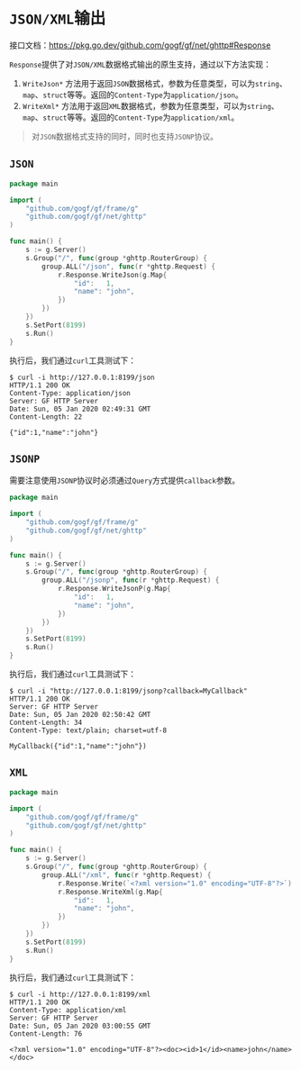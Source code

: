 # `JSON/XML`输出

接口文档：https://pkg.go.dev/github.com/gogf/gf/net/ghttp#Response

`Response`提供了对`JSON/XML`数据格式输出的原生支持，通过以下方法实现：
1. `WriteJson*` 方法用于返回`JSON`数据格式，参数为任意类型，可以为`string`、`map`、`struct`等等。返回的`Content-Type`为`application/json`。
1. `WriteXml*` 方法用于返回`XML`数据格式，参数为任意类型，可以为`string`、`map`、`struct`等等。返回的`Content-Type`为`application/xml`。

> 对`JSON`数据格式支持的同时，同时也支持`JSONP`协议。

## `JSON`

```go
package main

import (
	"github.com/gogf/gf/frame/g"
	"github.com/gogf/gf/net/ghttp"
)

func main() {
	s := g.Server()
	s.Group("/", func(group *ghttp.RouterGroup) {
		group.ALL("/json", func(r *ghttp.Request) {
			r.Response.WriteJson(g.Map{
				"id":   1,
				"name": "john",
			})
		})
	})
	s.SetPort(8199)
	s.Run()
}
```
执行后，我们通过`curl`工具测试下：
```
$ curl -i http://127.0.0.1:8199/json
HTTP/1.1 200 OK
Content-Type: application/json
Server: GF HTTP Server
Date: Sun, 05 Jan 2020 02:49:31 GMT
Content-Length: 22

{"id":1,"name":"john"}
```

## `JSONP`

需要注意使用`JSONP`协议时必须通过`Query`方式提供`callback`参数。

```go
package main

import (
	"github.com/gogf/gf/frame/g"
	"github.com/gogf/gf/net/ghttp"
)

func main() {
	s := g.Server()
	s.Group("/", func(group *ghttp.RouterGroup) {
		group.ALL("/jsonp", func(r *ghttp.Request) {
			r.Response.WriteJsonP(g.Map{
				"id":   1,
				"name": "john",
			})
		})
	})
	s.SetPort(8199)
	s.Run()
}
```
执行后，我们通过`curl`工具测试下：
```
$ curl -i "http://127.0.0.1:8199/jsonp?callback=MyCallback"
HTTP/1.1 200 OK
Server: GF HTTP Server
Date: Sun, 05 Jan 2020 02:50:42 GMT
Content-Length: 34
Content-Type: text/plain; charset=utf-8

MyCallback({"id":1,"name":"john"})
```

## `XML`

```go
package main

import (
	"github.com/gogf/gf/frame/g"
	"github.com/gogf/gf/net/ghttp"
)

func main() {
	s := g.Server()
	s.Group("/", func(group *ghttp.RouterGroup) {
		group.ALL("/xml", func(r *ghttp.Request) {
            r.Response.Write(`<?xml version="1.0" encoding="UTF-8"?>`)
			r.Response.WriteXml(g.Map{
				"id":   1,
				"name": "john",
			})
		})
	})
	s.SetPort(8199)
	s.Run()
}
```
执行后，我们通过`curl`工具测试下：
```
$ curl -i http://127.0.0.1:8199/xml
HTTP/1.1 200 OK
Content-Type: application/xml
Server: GF HTTP Server
Date: Sun, 05 Jan 2020 03:00:55 GMT
Content-Length: 76

<?xml version="1.0" encoding="UTF-8"?><doc><id>1</id><name>john</name></doc>
```
